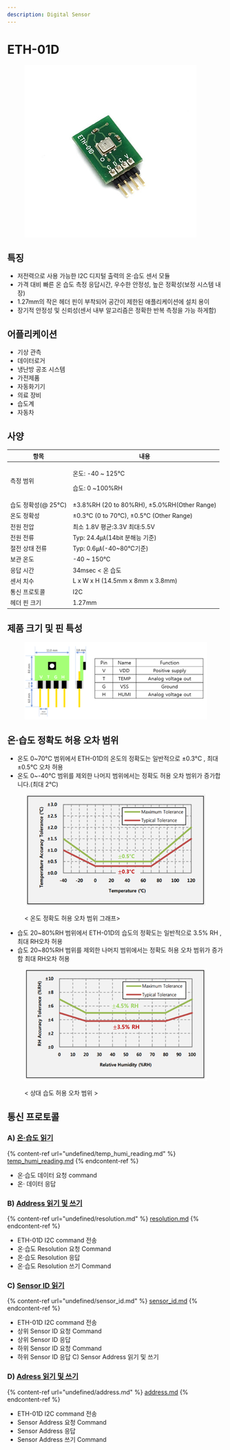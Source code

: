 ```yaml
---
description: Digital Sensor
---
```


# ETH-01D

<figure><img src="../../../.gitbook/assets/temp&#x26;humi/ETH-01D/eth-01d_main_pic.jpg" alt=""><figcaption></figcaption></figure>

## 특징

* 저전력으로 사용 가능한 I2C 디지털 출력의 온·습도 센서 모듈
* 가격 대비 빠른 온 습도 측정 응답시간, 우수한 안정성, 높은 정확성(보정 시스템 내장)
* 1.27mm의 작은 헤더 핀이 부착되어 공간이 제한된 애플리케이션에 설치 용이
* 장기적 안정성 및 신뢰성(센서 내부 알고리즘은 정확한 반복 측정을 가능 하게함)

## 어플리케이션

* 기상 관측
* 데이터로거
* 냉난방 공조 시스템
* 가전제품
* 자동화기기
* 의료 장비
* 습도계
* 자동차

## 사양 <a href="#_toc127806955" id="_toc127806955"></a>

| 항목             | 내용                                          |
| -------------- | ------------------------------------------- |
| 측정 범위          | <p>온도: -40 ~ 125℃</p><p>습도: 0 ~100%RH</p>   |
| 습도 정확성(@ 25°C) | ±3.8%RH (20 to 80%RH), ±5.0%RH(Other Range) |
| 온도 정확성         | ±0.3°C (0 to 70°C), ±0.5°C (Other Range)    |
| 전원 전압          | 최소 1.8V 평균:3.3V 최대:5.5V                     |
| 전원 전류          | Typ: 24.4㎂(14bit 분해능 기준)                    |
| 절전 상태 전류       | Typ: 0.6㎂(-40\~80℃기준)                       |
| 보관 온도          | -40 \~ 150°C                                |
| 응답 시간          | 34msec < 온 습도                               |
| 센서 치수          | L x W x H (14.5mm x 8mm x 3.8mm)            |
| 통신 프로토콜        | I2C                                         |
| 헤더 핀 크기        | 1.27mm                                      |

## 제품 크기 및 핀 특성 <a href="#_toc127806956" id="_toc127806956"></a>

<figure><img src="../../../.gitbook/assets/temp&#x26;humi/ETH-01DV/eth_01dv_Main_spec.PNG" alt=""><figcaption></figcaption></figure>

## 온·습도 정확도 허용 오차 범위 <a href="#_toc127806957" id="_toc127806957"></a>

* 온도 0\~70°C 범위에서 ETH-01D의 온도의 정확도는 일반적으로 ±0.3°C , 최대 ±0.5°C 오차 허용
* 온도 0\~-40°C 범위를 제외한 나머지 범위에서는 정확도 허용 오차 범위가 증가합니다.(최대 2°C)

<figure><img src="../../../.gitbook/assets/temp&#x26;humi/ETH-01D/eth-01d_temp_graph.PNG" alt=""><figcaption><p>&#x3C; 온도 정확도 허용 오차 범위 그래프></p></figcaption></figure>

* 습도 20\~80%RH 범위에서 ETH-01D의 습도의 정확도는 일반적으로 3.5% RH , 최대 RH오차 허용
* 습도 20\~80%RH 범위를 제외한 나머지 범위에서는 정확도 허용 오차 범위가 증가함 최대 RH오차 허용

<figure><img src="../../../.gitbook/assets/temp&#x26;humi/ETH-01D/eth-01d_humi_graph.PNG" alt=""><figcaption><p>&#x3C; 상대 습도 허용 오차 범위 ></p></figcaption></figure>

## 통신 프로토콜

### A) [온·습도 읽기](https://app.gitbook.com/o/Kf02NeqxuSI0LF2rYZKc/s/8USAZVpjShlBinaURjim/\~/changes/13/product-document/temp\_humi/eth\_01d/undefined/temp\_humi\_reading)

{% content-ref url="undefined/temp_humi_reading.md" %}
[temp\_humi\_reading.md](undefined/temp\_humi\_reading.md)
{% endcontent-ref %}

* 온·습도 데이터 요청 command
* 온· 데이터 응답

### B) [Address 읽기 및 쓰기](https://app.gitbook.com/o/Kf02NeqxuSI0LF2rYZKc/s/8USAZVpjShlBinaURjim/\~/changes/13/product-document/temp\_humi/eth\_01d/undefined/address)

{% content-ref url="undefined/resolution.md" %}
[resolution.md](undefined/resolution.md)
{% endcontent-ref %}

* ETH-01D I2C command 전송
* 온·습도 Resolution 요청 Command
* 온·습도 Resolution 응답
* 온·습도 Resolution 쓰기 Command

### C) [Sensor ID 읽기](undefined/sensor\_id.md)

{% content-ref url="undefined/sensor_id.md" %}
[sensor\_id.md](undefined/sensor\_id.md)
{% endcontent-ref %}

* ETH-01D I2C command 전송
* 상위 Sensor ID 요청 Command
* 상위 Sensor ID 응답
* 하위 Sensor ID 요청 Command
* 하위 Sensor ID 응답 C) Sensor Address 읽기 및 쓰기

### D) [Adress 읽기 및 쓰기](undefined/address.md)

{% content-ref url="undefined/address.md" %}
[address.md](undefined/address.md)
{% endcontent-ref %}

* ETH-01D I2C command 전송
* Sensor Address 요청 Command
* Sensor Address 응답
* Sensor Address 쓰기 Command
